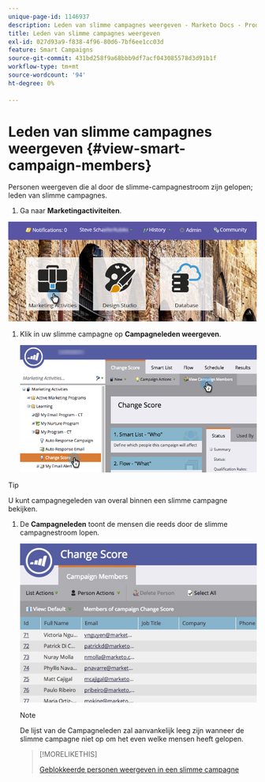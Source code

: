 ```yaml
---
unique-page-id: 1146937
description: Leden van slimme campagnes weergeven - Marketo Docs - Productdocumentatie
title: Leden van slimme campagnes weergeven
exl-id: 027d93a9-f838-4f96-80d6-7bf6ee1cc03d
feature: Smart Campaigns
source-git-commit: 431bd258f9a68bbb9df7acf043085578d3d91b1f
workflow-type: tm+mt
source-wordcount: '94'
ht-degree: 0%

---
```


# Leden van slimme campagnes weergeven {#view-smart-campaign-members}

Personen weergeven die al door de slimme-campagnestroom zijn gelopen; leden van slimme campagnes.

1. Ga naar **Marketingactiviteiten**.

![](assets/login-marketing-activities.png)

1. Klik in uw slimme campagne op **Campagneleden weergeven**.

   ![](assets/changescore-hands.png)

>[!TIP]
>
>U kunt campagnegeleden van overal binnen een slimme campagne bekijken.

1. De **Campagneleden** toont de mensen die reeds door de slimme campagnestroom lopen.

   ![](assets/smartcampaignheader-complete.jpg)

   >[!NOTE]
   >
   >De lijst van de Campagneleden zal aanvankelijk leeg zijn wanneer de slimme campagne niet op om het even welke mensen heeft gelopen.

   >[!MORELIKETHIS]
   >
   >[Geblokkeerde personen weergeven in een slimme campagne](/help/marketo/product-docs/core-marketo-concepts/smart-campaigns/smart-campaign-data/view-blocked-people-in-a-smart-campaign.md)
